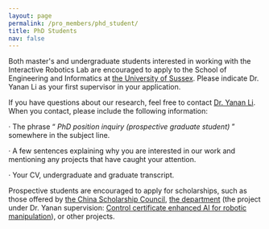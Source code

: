 ```yaml
---
layout: page
permalink: /pro_members/phd_student/
title: PhD Students
nav: false
---
```


Both master's and undergraduate students interested in working with the Interactive Robotics Lab are encouraged to apply to the School of Engineering and Informatics at [the University of Sussex](https://www.sussex.ac.uk/study/phd/apply/log-into-account). Please indicate Dr. Yanan Li as your first supervisor in your application. 

If you have questions about our research, feel free to contact [Dr. Yanan Li](https://profiles.sussex.ac.uk/p421198-yanan-li). When you contact, please include the following information: 

· The phrase “ _PhD position inquiry (prospective graduate student)_ ” somewhere in the subject line. 

· A few sentences explaining why you are interested in our work and mentioning any projects that have caught your attention. 

· Your CV, undergraduate and graduate transcript. 

Prospective students are encouraged to apply for scholarships, such as those offered by [the China Scholarship Council](https://www.sussex.ac.uk/study/fees-funding/phd-funding/view/1756-China-Scholarship-Council-(CSC)--University-of-Sussex-Scholarships), [the department](https://www.sussex.ac.uk/study/fees-funding/phd-funding/view/1807-Sussex-AI-PhD-Studentships) (the project under Dr. Yanan supervision: [Control certificate enhanced AI for robotic manipulation](https://www.sussex.ac.uk/research/centres/ai-research-group/programmes/sussex-ai-phd/project-suggestions#)), or other projects. 